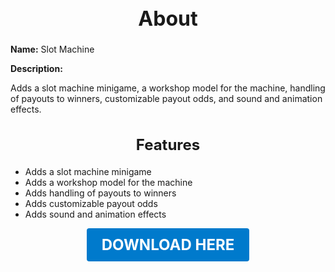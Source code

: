 <h1 style="text-align:center; font-size:2rem; font-weight:bold;">About</h1>

**Name:**
Slot Machine

**Description:**

Adds a slot machine minigame, a workshop model for the machine, handling of payouts to winners, customizable payout odds, and sound and animation effects.

<h2 style="text-align:center; font-size:1.5rem; font-weight:bold;">Features</h2>

- Adds a slot machine minigame
- Adds a workshop model for the machine
- Adds handling of payouts to winners
- Adds customizable payout odds
- Adds sound and animation effects

<p align="center"><a href="https://github.com/LiliaFramework/Modules/raw/refs/heads/gh-pages/slots.zip" style="display:inline-block;padding:12px 24px;font-size:1.5rem;font-weight:bold;text-decoration:none;color:#fff;background-color:var(--md-primary-fg-color,#007acc);border-radius:4px;">DOWNLOAD HERE</a></p>
